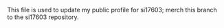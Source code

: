 This file is used to update my public profile for si17603; merch this branch to the si17603 repository. 
